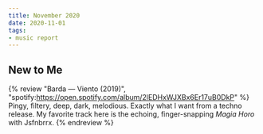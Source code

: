 ```yaml
---
title: November 2020
date: 2020-11-01
tags:
- music report
---
```



## New to Me

{% review "Barda — Viento (2019)",
  "spotify:https://open.spotify.com/album/2lEDHxWJXBx6Er17uB0DkP"
%}
  Pingy, filtery, deep, dark, melodious. Exactly what I want from a techno release. My favorite track here is the echoing, finger-snapping _Magia Horo_ with Jsfnbrrx.
{% endreview %}
